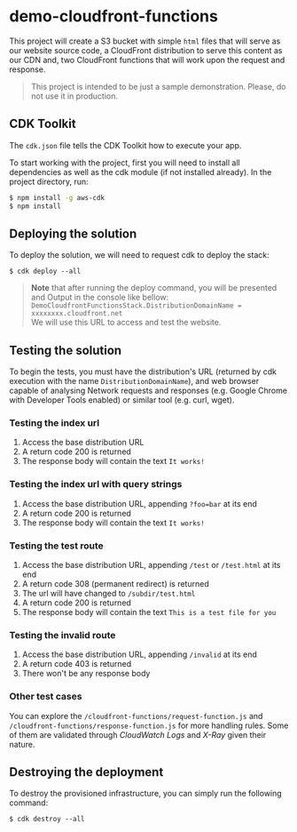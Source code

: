 # demo-cloudfront-functions

This project will create a S3 bucket with simple `html` files that will serve as our website source code, a
CloudFront distribution to serve this content as our CDN and, two CloudFront functions that will work upon the request
and response.

> This project is intended to be just a sample demonstration. Please, do not use it in production.

## CDK Toolkit

The `cdk.json` file tells the CDK Toolkit how to execute your app.

To start working with the project, first you will need to install all dependencies as well as the cdk module (if not
installed already). In the project directory, run:

```bash
$ npm install -g aws-cdk
$ npm install
```

## Deploying the solution

To deploy the solution, we will need to request cdk to deploy the stack:

```shell
$ cdk deploy --all
```

> **Note** that after running the deploy command, you will be presented and Output in the console like bellow:\
> `DemoCloudfrontFunctionsStack.DistributionDomainName = xxxxxxxx.cloudfront.net`\
> We will use this URL to access and test the website.

## Testing the solution

To begin the tests, you must have the distribution's URL (returned by cdk execution with the
name `DistributionDomainName`), and web browser capable of analysing Network requests and responses (e.g. Google Chrome
with Developer Tools enabled) or similar tool (e.g. curl, wget).

### Testing the index url

1. Access the base distribution URL
2. A return code 200 is returned
3. The response body will contain the text `It works!`

### Testing the index url with query strings

1. Access the base distribution URL, appending `?foo=bar` at its end
2. A return code 200 is returned
3. The response body will contain the text `It works!`

### Testing the test route

1. Access the base distribution URL, appending `/test` or `/test.html` at its end
2. A return code 308 (permanent redirect) is returned
3. The url will have changed to `/subdir/test.html`
4. A return code 200 is returned
5. The response body will contain the text `This is a test file for you`

### Testing the invalid route

1. Access the base distribution URL, appending `/invalid` at its end
2. A return code 403 is returned
3. There won't be any response body

### Other test cases

You can explore the `/cloudfront-functions/request-function.js` and `/cloudfront-functions/response-function.js` for
more handling rules. Some of them are validated through _CloudWatch Logs_ and _X-Ray_ given their nature.

## Destroying the deployment

To destroy the provisioned infrastructure, you can simply run the following command:

```shell
$ cdk destroy --all
```

